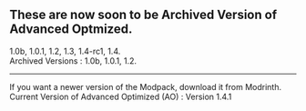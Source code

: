 ## These are now soon to be Archived Version of Advanced Optmized.

1.0b, 1.0.1, 1.2, 1.3, 1.4-rc1, 1.4.           
Archived Versions : 1.0b, 1.0.1, 1.2.

-------------
If you want a newer version of the Modpack, download it from Modrinth.   
Current Version of Advanced Optimized (AO) : Version 1.4.1
